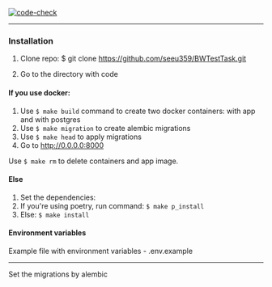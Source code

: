 [![code-check](https://github.com/seeu359/BWTestTask/actions/workflows/linter_and_tests_check.yaml/badge.svg)](https://github.com/seeu359/BWTestTask/actions/workflows/linter_and_tests_check.yaml)

---

### Installation

1. Clone repo: $ git clone https://github.com/seeu359/BWTestTask.git

2. Go to the directory with code

#### If you use docker:

1. Use `$ make build` command to create two docker containers: with app and with postgres
2. Use `$ make migration` to create alembic migrations
3. Use `$ make head` to apply migrations
4. Go to http://0.0.0.0:8000

Use `$ make rm` to delete containers and app image.

#### Else

1. Set the dependencies:
2. If you're using poetry, run command: ``$ make p_install``
3. Else: `$ make install`


#### Environment variables


Example file with environment variables - .env.example

----

Set the migrations by alembic